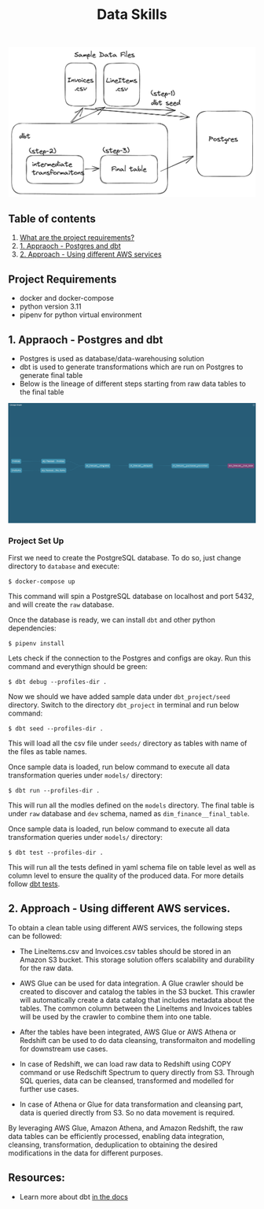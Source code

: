 <div align="center">
    <h1>Data Skills</h1>
</div>

<br />

<p align="center">
  <img src="images/architecture.png" width='600' />
</p>



## Table of contents
1. [What are the project requirements?](#project-requirements)
2. [1. Appraoch - Postgres and dbt](#1-appraoch---postgres-and-dbt)
3. [2. Approach - Using different AWS services](#2-approach---using-different-aws-services)


## Project Requirements
- docker and docker-compose
- python version 3.11
- pipenv for python virtual environment


## 1. Appraoch - Postgres and dbt
- Postgres is used as database/data-warehousing solution
- dbt is used to generate transformations which are run on Postgres to generate final table
- Below is the lineage of different steps starting from raw data tables to the final table

<p align="center">
  <img src="images/dbt_lineage.png" width='600' />
</p>



### Project Set Up

First we need to create the PostgreSQL database. To do so, just change directory to `database` and execute:
```
$ docker-compose up
```
This command will spin a PostgreSQL database on localhost and port 5432, and will create the `raw` database.

Once the database is ready, we can install `dbt` and other python dependencies:
```
$ pipenv install
```


Lets check if the connection to the Postgres and configs are okay. Run this command and everythign should be green:
```
$ dbt debug --profiles-dir .
```


Now we should we have added sample data under `dbt_project/seed` directory. Switch to the directory `dbt_project` in terminal and run below command:
```
$ dbt seed --profiles-dir .
```
This will load all the csv file under `seeds/` directory as tables with name of the files as table names.


Once sample data is loaded, run below command to execute all data transformation queries under `models/` directory:
```
$ dbt run --profiles-dir .
```
This will run all the modles defined on the `models` directory. 
The final table is under `raw` database and `dev` schema, named as `dim_finance__final_table`.


Once sample data is loaded, run below command to execute all data transformation queries under `models/` directory:
```
$ dbt test --profiles-dir .
```
This will run all the tests defined in yaml schema file on table level as well as column level to ensure the quality of the produced data. For more details follow [dbt tests](https://docs.getdbt.com/docs/build/tests).


## 2. Approach - Using different AWS services.
To obtain a clean table using different AWS services, the following steps can be followed:

- The LineItems.csv and Invoices.csv tables should be stored in an Amazon S3 bucket. This storage solution offers scalability and durability for the raw data.

- AWS Glue can be used for data integration. A Glue crawler should be created to discover and catalog the tables in the S3 bucket. This crawler will automatically create a data catalog that includes metadata about the tables. The common column between the LineItems and Invoices tables will be used by the crawler to combine them into one table.

- After the tables have been integrated, AWS Glue or AWS Athena or Redshift can be used to do data cleansing, transformaiton and modelling for downstream use cases.

- In case of Redshift, we can load raw data to Redshift using COPY command or use Redschift Spectrum to query directly from S3. Through SQL queries, data can be cleansed, transformed and modelled for further use cases.

- In case of Athena or Glue for data transformation and cleansing part, data is queried directly from S3. So no data movement is required.


By leveraging AWS Glue, Amazon Athena, and Amazon Redshift, the raw data tables can be efficiently processed, enabling data integration, cleansing, transformation, deduplication to obtaining the desired modifications in the data for different purposes.


## Resources:
- Learn more about dbt [in the docs](https://docs.getdbt.com/docs/introduction)
